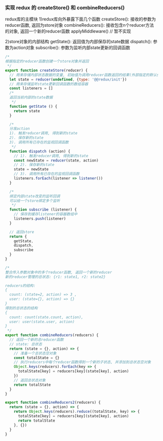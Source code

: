 ### 实现 redux 的 createStore() 和 combineReducers()


redux库的主模块
1)redux库向外暴露下面几个函数
    createStore(): 接收的参数为reducer函数, 返回为store对象
    combineReducers(): 接收包含n个reducer方法的对象, 返回一个新的reducer函数
    applyMiddleware() // 暂不实现

2)store对象的内部结构
    getState(): 返回值为内部保存的state数据
    dispatch(): 参数为action对象
    subscribe(): 参数为监听内部state更新的回调函数

```js
/*
根据指定的reducer函数创建一个store对象并返回
 */
export function createStore(reducer) {
  // 用来存储内部状态数据的变量, 初始值为调用reducer函数返回的结果(外部指定的默认值)
  let state = reducer(undefined, {type: '@@redux/init'})
  // 用来存储监听state更新回调函数的数组容器
  const listeners = []
  /*
  返回当前内部的state数据
   */
  function getState () {
    return state
  }

  /*
  分发action
  1). 触发reducer调用, 得到新的state
  2). 保存新的state
  3). 调用所有已存在的监视回调函数
   */
  function dispatch (action) {
    // 1). 触发reducer调用, 得到新的state
    const newState = reducer(state, action)
    // 2). 保存新的state
    state = newState
    // 3). 调用所有已存在的监视回调函数
    listeners.forEach(listener => listener())
  }

  /*
  绑定内部state改变的监听回调
  可以给一个store绑定多个监听
   */
  function subscribe (listener) {
    // 保存到缓存listener的容器数组中
    listeners.push(listener)
  }

  // 返回store
  return {
    getState,
    dispatch,
    subscribe
  }
}

/*
整合传入参数对象中的多个reducer函数, 返回一个新的reducer
新的reducer管理的总状态: {r1: state1, r2: state2}

reducers的结构:
{
  count: (state=2, action) => 3 ,
  user: (state={}, action) => {}
}
得到的总状态的结构
{
  count: count(state.count, action),
  user: user(state.user, action)
}
 */
export function combineReducers(reducers) {
  // 返回一个新的总reducer函数
  // state: 总状态
  return (state = {}, action) => {
    // 准备一个总状态空对象
    const totalState = {}
    // 执行reducers中每个reducer函数得到一个新的子状态, 并添加到总状态空对象
    Object.keys(reducers).forEach(key => {
      totalState[key] = reducers[key](state[key], action)
    })
    // 返回总状态对象
    return totalState
  }
}

export function combineReducers2(reducers) {
  return (state = {}, action) => {
    return Object.keys(reducers).reduce((totalState, key) => {
      totalState[key] = reducers[key](state[key], action)
      return totalState
    }, {})
  }
}
```

